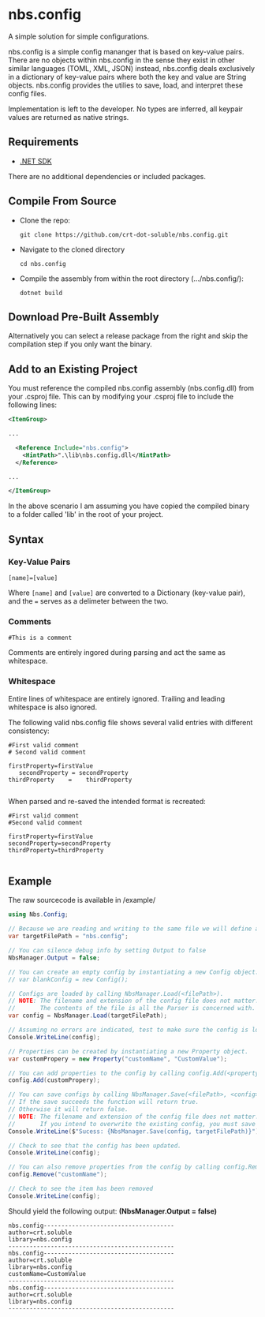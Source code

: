 
# nbs.config

A simple solution for simple configurations.

nbs.config is a simple config mananger that is based on key-value pairs. There are no objects within nbs.config in the sense they exist in other similar languages (TOML, XML, JSON) instead, nbs.config deals exclusively in a dictionary of key-value pairs where both the key and value are String objects. nbs.config provides the utilies to save, load, and interpret these config files.

Implementation is left to the developer. No types are inferred, all keypair values are returned as native strings.

## Requirements

- [.NET SDK](https://dotnet.microsoft.com/en-us/download)

There are no additional dependencies or included packages.

## Compile From  Source

- Clone the repo:
  
  `git clone https://github.com/crt-dot-soluble/nbs.config.git`

- Navigate to the cloned directory

  `cd nbs.config`

- Compile the assembly from within the root directory (.../nbs.config/):

  `dotnet build`

## Download Pre-Built Assembly

Alternatively you can select a release package from the right and skip the compilation step if you only want the binary.

## Add to an Existing Project

You must reference the compiled nbs.config assembly (nbs.config.dll) from your .csproj file. This can by modifying your .csproj file to include the following lines:

```xml
<ItemGroup>

...

  <Reference Include="nbs.config">
    <HintPath>".\lib\nbs.config.dll</HintPath>
  </Reference>

...

</ItemGroup>
```

In the above scenario I am assuming you have copied the compiled binary to a folder called 'lib' in the root of your project.

## Syntax

### Key-Value Pairs

`[name]=[value]`

Where `[name]` and `[value]` are converted to a Dictionary (key-value pair), and the `=` serves as a delimeter between the two.

### Comments

`#This is a comment`

Comments are entirely ingored during parsing and act the same as whitespace.

### Whitespace

Entire lines of whitespace are entirely ignored.
Trailing and leading whitespace is also ignored.

The following valid nbs.config file shows several valid entries with different consistency:

```properties
#First valid comment
# Second valid comment

firstProperty=firstValue
   secondProperty = secondProperty
thirdProperty    =    thirdProperty
  
```

When parsed and re-saved the intended format is recreated:

```properties
#First valid comment
#Second valid comment

firstProperty=firstValue
secondProperty=secondProperty
thirdProperty=thirdProperty
  
```

## Example

The raw sourcecode is available in /example/

```cs
using Nbs.Config;

// Because we are reading and writing to the same file we will define a variable to store it.
var targetFilePath = "nbs.config";

// You can silence debug info by setting Output to false
NbsManager.Output = false;

// You can create an empty config by instantiating a new Config object.
// var blankConfig = new Config();

// Configs are loaded by calling NbsManager.Load(<filePath>).
// NOTE: The filename and extension of the config file does not matter.
//       The contents of the file is all the Parser is concerned with.
var config = NbsManager.Load(targetFilePath);

// Assuming no errors are indicated, test to make sure the config is loaded.
Console.WriteLine(config);

// Properties can be created by instantiating a new Property object.
var customPropery = new Property("customName", "CustomValue");

// You can add properties to the config by calling config.Add(<property>)
config.Add(customPropery);

// You can save configs by calling NbsManager.Save(<filePath>, <config>).
// If the save succeeds the function will return true.
// Otherwise it will return false.
// NOTE: The filename and extension of the config file does not matter.
//       If you intend to overwrite the existing config, you must save it to the same location.
Console.WriteLine($"Sucess: {NbsManager.Save(config, targetFilePath)}");

// Check to see that the config has been updated.
Console.WriteLine(config);

// You can also remove properties from the config by calling config.Remove(<property>)
config.Remove("customName");

// Check to see the item has been removed
Console.WriteLine(config);
```

Should yield the following output: **(NbsManager.Output = false)**

```properties
nbs.config-------------------------------------
author=crt.soluble
library=nbs.config
-----------------------------------------------
nbs.config-------------------------------------
author=crt.soluble
library=nbs.config
customName=CustomValue 
-----------------------------------------------
nbs.config-------------------------------------
author=crt.soluble
library=nbs.config
-----------------------------------------------
```
